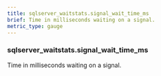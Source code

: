 ```yaml
---
title: sqlserver_waitstats.signal_wait_time_ms
brief: Time in milliseconds waiting on a signal.
metric_type: gauge
---
```

### sqlserver_waitstats.signal_wait_time_ms

Time in milliseconds waiting on a signal.